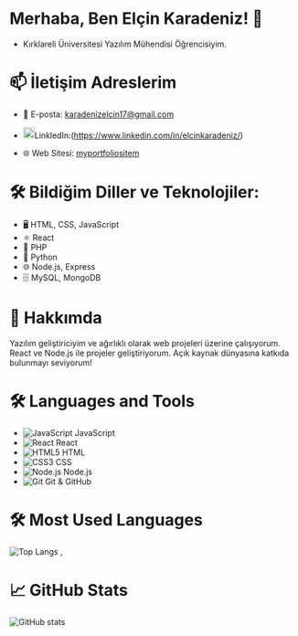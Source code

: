 # Merhaba, Ben Elçin Karadeniz! 👋

- Kırklareli Üniversitesi Yazılım Mühendisi Öğrencisiyim.

# 📫 İletişim Adreslerim

- 📧 E-posta: karadenizelcin17@gmail.com
  
- <img src="https://cdn-icons-png.flaticon.com/512/174/174857.png" width="20" />LinkledIn:(https://www.linkedin.com/in/elcinkaradeniz/)
  
- 🌐 Web Sitesi: [myportfoliositem](https://myportfoliositem.netlify.app/)






# 🛠️ Bildiğim Diller ve Teknolojiler:
- 🖥️ HTML, CSS, JavaScript
- ⚛️ React
- 🐘 PHP
- 🐍 Python
- 🌐 Node.js, Express
- 🗄️ MySQL, MongoDB


# 💼 Hakkımda
Yazılım geliştiriciyim ve ağırlıklı olarak web projeleri üzerine çalışıyorum. React ve Node.js ile projeler geliştiriyorum. Açık kaynak dünyasına katkıda bulunmayı seviyorum!


# 🛠️ Languages and Tools
- ![JavaScript](https://img.icons8.com/color/48/000000/javascript.png) JavaScript &nbsp; 
- ![React](https://img.icons8.com/color/48/000000/react-native.png) React &nbsp; 
- ![HTML5](https://img.icons8.com/color/48/000000/html-5.png) HTML &nbsp; 
- ![CSS3](https://img.icons8.com/color/48/000000/css3.png) CSS &nbsp; 
- ![Node.js](https://img.icons8.com/color/48/000000/nodejs.png) Node.js &nbsp; 
- ![Git](https://img.icons8.com/color/48/000000/git.png) Git & GitHub




# 🛠️ Most Used Languages
![Top Langs](https://github-readme-stats.vercel.app/api/top-langs/?username=elcinkaradeniz&layout=compact&theme=radical) ,
# 📈 GitHub Stats
![GitHub stats](https://github-readme-stats.vercel.app/api?username=elcinkaradeniz&show_icons=true&theme=radical)





